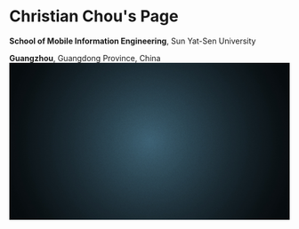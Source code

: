 # Christian Chou's Page

**School of Mobile Information Engineering**,  Sun Yat-Sen University

**Guangzhou**,  Guangdong Province, China
![](http://github.com/christianchou/Mine/blob/master/Zhuoku067.jpg)
